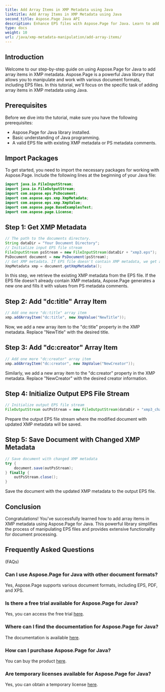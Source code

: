 ```yaml
---
title: Add Array Items in XMP Metadata using Java
linktitle: Add Array Items in XMP Metadata using Java
second_title: Aspose.Page Java API
description: Enhance EPS files with Aspose.Page for Java. Learn to add array items to XMP metadata effortlessly. Follow our step-by-step guide now!
type: docs
weight: 10
url: /java/xmp-metadata-manipulation/add-array-items/
---
```

## Introduction
Welcome to our step-by-step guide on using Aspose.Page for Java to add array items in XMP metadata. Aspose.Page is a powerful Java library that allows you to manipulate and work with various document formats, including EPS files. In this tutorial, we'll focus on the specific task of adding array items in XMP metadata using Java.
## Prerequisites
Before we dive into the tutorial, make sure you have the following prerequisites:
- Aspose.Page for Java library installed.
- Basic understanding of Java programming.
- A valid EPS file with existing XMP metadata or PS metadata comments.
## Import Packages
To get started, you need to import the necessary packages for working with Aspose.Page. Include the following lines at the beginning of your Java file:
```java
import java.io.FileInputStream;
import java.io.FileOutputStream;
import com.aspose.eps.PsDocument;
import com.aspose.eps.xmp.XmpMetadata;
import com.aspose.eps.xmp.XmpValue;
import com.aspose.page.BaseExamplesTest;
import com.aspose.page.License;
```
## Step 1: Get XMP Metadata
```java
// The path to the documents directory.
String dataDir = "Your Document Directory";
// Initialize input EPS file stream
FileInputStream psStream = new FileInputStream(dataDir + "xmp3.eps");
PsDocument document = new PsDocument(psStream);
// Get XMP metadata. If EPS file doesn't contain XMP metadata, we get a new one filled with values from PS metadata comments (%%Creator, %%CreateDate, %%Title, etc.)
XmpMetadata xmp = document.getXmpMetadata();
```
In this step, we retrieve the existing XMP metadata from the EPS file. If the EPS file doesn't already contain XMP metadata, Aspose.Page generates a new one and fills it with values from PS metadata comments.
## Step 2: Add "dc:title" Array Item
```java
// Add one more "dc:title" array item 
xmp.addArrayItem("dc:title", new XmpValue("NewTitle"));
```
Now, we add a new array item to the "dc:title" property in the XMP metadata. Replace "NewTitle" with the desired title.
## Step 3: Add "dc:creator" Array Item
```java
// Add one more "dc:creator" array item
xmp.addArrayItem("dc:creator", new XmpValue("NewCreator"));
```
Similarly, we add a new array item to the "dc:creator" property in the XMP metadata. Replace "NewCreator" with the desired creator information.
## Step 4: Initialize Output EPS File Stream
```java
// Initialize output EPS file stream
FileOutputStream outPsStream = new FileOutputStream(dataDir + "xmp3_changed.eps");
```
Prepare the output EPS file stream where the modified document with updated XMP metadata will be saved.
## Step 5: Save Document with Changed XMP Metadata
```java
// Save document with changed XMP metadata
try {			
    document.save(outPsStream);
} finally {
    outPsStream.close();
}
```
Save the document with the updated XMP metadata to the output EPS file.
## Conclusion
Congratulations! You've successfully learned how to add array items in XMP metadata using Aspose.Page for Java. This powerful library simplifies the process of manipulating EPS files and provides extensive functionality for document processing.
## Frequently Asked Questions
 (FAQs)
### Can I use Aspose.Page for Java with other document formats?
Yes, Aspose.Page supports various document formats, including EPS, PDF, and XPS.
### Is there a free trial available for Aspose.Page for Java?
Yes, you can access the free trial [here](https://releases.aspose.com/).
### Where can I find the documentation for Aspose.Page for Java?
The documentation is available [here](https://reference.aspose.com/page/java/).
### How can I purchase Aspose.Page for Java?
You can buy the product [here](https://purchase.aspose.com/buy).
### Are temporary licenses available for Aspose.Page for Java?
Yes, you can obtain a temporary license [here](https://purchase.aspose.com/temporary-license/).
